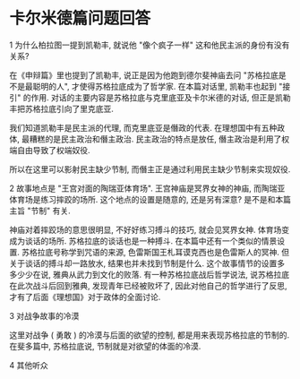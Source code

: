 # 卡尔米德篇问题回答

1 为什么柏拉图一提到凯勒丰, 就说他 "像个疯子一样" 这和他民主派的身份有没有关系?

在《申辩篇》里也提到了凯勒丰, 说正是因为他跑到德尔斐神庙去问 "苏格拉底是不是最聪明的人", 才使得苏格拉底成为了哲学家. 在本篇对话里, 凯勒丰也起到 "接引" 的作用. 对话的主要内容是苏格拉底与克里底亚及卡尔米德的对话, 但正是凯勒丰把苏格拉底引向了里克底亚. 

我们知道凯勒丰是民主派的代理, 而克里底亚是僭政的代表. 在理想国中有五种政体, 最糟糕的是民主政治和僭主政治. 民主政治的特点是放任, 僭主政治是利用了权端自由导致了权端奴役. 

所以在这里可以影射民主缺少节制, 而僭主正是通过利用民主缺少节制来实现奴役.

2 故事地点是 "王宫对面的陶瑞亚体育场". 王宫神庙是冥界女神的神庙, 而陶瑞亚体育场是练习摔跤的场所. 这个地点的设置是随意的, 还是另有深意? 是不是和本篇主旨 "节制" 有关.

神庙对着摔跤场的意思很明显, 不好好练习搏斗的技巧, 就会见冥界女神. 体育场变成为谈话的场所. 苏格拉底的谈话也是一种搏斗. 在本篇中还有一个类似的情景设置. 苏格拉底号称学到咒语的来源, 色雷斯国王札耳谟克西也是色雷斯人的冥神. 但关于谈话的搏斗却一路放水, 结果也并未找到节制是什么. 这个故事情节的设置多多少少在说, 雅典从武力到文化的败落. 有一种苏格拉底战后哲学说法, 说苏格拉底在此次战斗后回到雅典, 发现青年已经被败坏了, 因此对他自己的哲学进行了反思, 才有了后面《理想国》对于政体的全面讨论.

3 对战争故事的冷漠

这里对战争 ( 勇敢 ) 的冷漠与后面的欲望的控制, 都是用来表现苏格拉底的节制的. 在斐多篇中, 苏格拉底说, 节制就是对欲望的体面的冷漠.

4 其他听众
